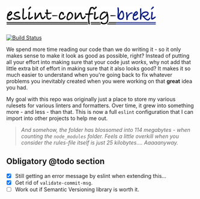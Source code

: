 # [![eslint-config-breki](./ecb.png)](https://github.com/BrekiTomasson/breki-eslint-config)

[![Build
Status](https://travis-ci.org/BrekiTomasson/breki-eslint-config.svg?branch=master)](https://travis-ci.org/BrekiTomasson/breki-eslint-config)

We spend more time reading our code than we do writing it - so it only makes sense to make it look as good as possible,
right? Instead of putting all your effort into making sure that your code just _works_, why not add that little extra
bit of effort in making sure that it also looks good? It makes it so much easier to understand when you're going back to
fix whatever problems you inevitably created when you were working on that **great** idea you had.

My goal with this repo was originally just a place to store my various rulesets for various linters and formatters.
Over time, it grew into something more - and less - than that. This is now a full `eslint` configuration that I can
import into other projects to help me out.

> _And somehow, the folder has blossomed into 114 megabytes - when counting the `node_modules` folder. Feels a little
overkill when you consider the rules-file itself is just 25 kilobytes.... Aaaaanyway._

## Obligatory @todo section

- [x] Still getting an error message by eslint when extending this...
- [x] Get rid of `validate-commit-msg`.
- [ ] Work out if Semantic Versioning library is worth it.

